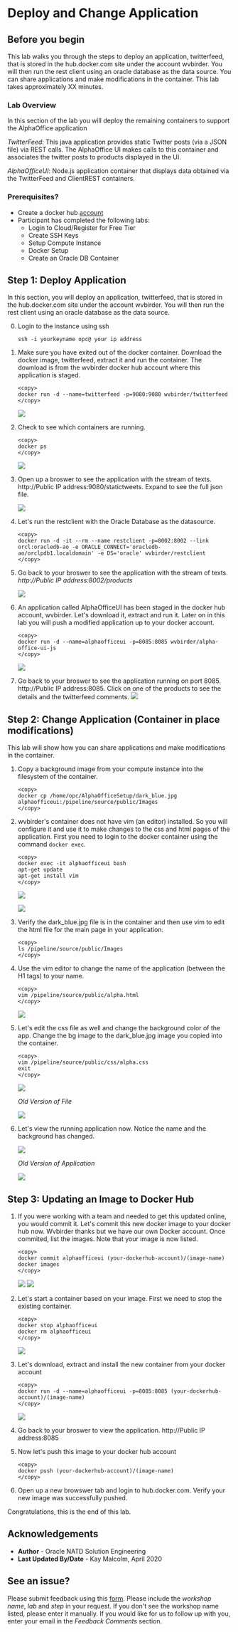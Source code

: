 # Deploy and Change Application

## Before you begin

This lab walks you through the steps to deploy an application, twitterfeed, that is stored in the hub.docker.com site under the account wvbirder.  You will then run the rest client using an oracle database as the data source. You can share applications and make modifications in the container.  This lab takes approximately XX minutes.

### Lab Overview

In this section of the lab you will deploy the remaining containers to support the AlphaOffice application

*TwitterFeed*: This java application provides static Twitter posts (via a JSON file) via REST calls. The AlphaOffice UI makes calls to this container and associates the twitter posts to products displayed in the UI.

*AlphaOfficeUI*: Node.js application container that displays data obtained via the TwitterFeed and ClientREST containers.


### Prerequisites?

* Create a docker hub [account](http://hub.docker.com)
* Participant has completed the following labs:
    - Login to Cloud/Register for Free Tier
    - Create SSH Keys 
    - Setup Compute Instance
    - Docker Setup
    - Create an Oracle DB Container

## Step 1: Deploy Application

In this section, you will deploy an application, twitterfeed, that is stored in the hub.docker.com site under the account wvbirder.  You will then run the rest client using an oracle database as the data source.

0. Login to the instance using ssh

    ````
    ssh -i yourkeyname opc@ your ip address
    ````
1.  Make sure you have exited out of the docker container.  Download the docker image, twitterfeed, extract it and run the container.  The download is from the wvbirder docker hub account where this application is staged.
    ````
    <copy>
    docker run -d --name=twitterfeed -p=9080:9080 wvbirder/twitterfeed
    </copy>
    ````
    ![](images/section7step1.png " ")
2.  Check to see which containers are running.  
   
    ````
    <copy>
    docker ps
    </copy>
    ````
    ![](images/section7step2.png " ")
3.  Open up a broswer to see the application with the stream of texts.  http://Public IP address:9080/statictweets.  Expand to see the full json file.

    ![](images/section7step3.png " ")
4.  Let's run the restclient with the Oracle Database as the datasource.
    ````
    <copy>
    docker run -d -it --rm --name restclient -p=8002:8002 --link orcl:oracledb-ao -e ORACLE_CONNECT='oracledb-ao/orclpdb1.localdomain' -e DS='oracle' wvbirder/restclient
    </copy>
    ````

5.  Go back to your broswer to see the application with the stream of texts.  *http://Public IP address:8002/products*

    ![](images/twitterproducts.png " ")

6.  An application called AlphaOfficeUI has been staged in the docker hub account, wvbirder.  Let's download it, extract and run it.  Later on in this lab you will push a modified application up to your docker account.
    ````
    <copy>
    docker run -d --name=alphaofficeui -p=8085:8085 wvbirder/alpha-office-ui-js
    </copy>
    ````
    ![](images/section7step6.png " ")

7.  Go back to your broswer to see the application running on port 8085.  http://Public IP address:8085.  Click on one of the products to see the details and the twitterfeed comments. 
   ![](images/alphaoffice.png " ")

## Step 2: Change Application (Container in place modifications)

This lab will show how you can share applications and make modifications in the container.  

1. Copy a background image from your compute instance into the filesystem of the container. 
    ````
    <copy>
    docker cp /home/opc/AlphaOfficeSetup/dark_blue.jpg alphaofficeui:/pipeline/source/public/Images
    </copy>
    ````

2.  wvbirder's container does not have vim (an editor) installed.  So you will configure it and use it to make changes to the css and html pages of the application.  First you need to login to the docker container using the command `docker exec`.
    ````
    <copy>
    docker exec -it alphaofficeui bash
    apt-get update
    apt-get install vim
    </copy>
    ````
    ![](images/section8step1.png " ")
    
    ![](images/section8step2.png " ")
3.  Verify the dark_blue.jpg file is in the container and then use vim to edit the html file for the main page in your application.  
   
    ````
    <copy>
    ls /pipeline/source/public/Images
    </copy>
    ````
4.  Use the vim editor to change the name of the application (between the H1 tags) to your name.
    ````
    <copy>
    vim /pipeline/source/public/alpha.html
    </copy>
    ````
    ![](images/section8step4.png " ") 

5.  Let's edit the css file as well and change the background color of the app.  Change the bg image to the dark_blue.jpg image you copied into the container.
    ````
    <copy>
    vim /pipeline/source/public/css/alpha.css
    exit
    </copy>
    ````
    ![](images/section8step5b.png " ") 

    *Old Version of File*

    ![](images/section8oldversion.png " ") 

6.  Let's view the running application now.  Notice the name and the background has changed.

    ![](images/section8step9.png " ") 

    *Old Version of Application*

    ![](images/oldalphaoffice.png " ") 


## Step 3: Updating an Image to Docker Hub

1.  If you were working with a team and needed to get this updated online, you would commit it.  Let's commit this new docker image to your docker hub now.  Wvbirder thanks but we have our own Docker account.  Once commited, list the images.  Note that your image is now listed.
    ````
    <copy>
    docker commit alphaofficeui (your-dockerhub-account)/(image-name)
    docker images
    </copy>
    ````
    ![](images/section8step5a.png " ")
    ![](images/section8step5.png " ")    

2.  Let's start a container based on your image.  First we need to stop the existing container.
    ````
    <copy>
    docker stop alphaofficeui
    docker rm alphaofficeui
    </copy>
    ````
    ![](images/section8step6.png " ")

3.  Let's download, extract and install the new container from your docker account
    ````
    <copy>
    docker run -d --name=alphaofficeui -p=8085:8085 (your-dockerhub-account)/(image-name)
    </copy>
    ````
    ![](images/section8step7.png " ")
4. Go back to your broswer to view the application.  http://Public IP address:8085

5. Now let's push this image to your docker hub account
    ````
    <copy>
    docker push (your-dockerhub-account)/(image-name)
    </copy>
    ````

6.  Open up a new browswer tab and login to hub.docker.com.  Verify your new image was successfully pushed. 

Congratulations, this is the end of this lab.

## Acknowledgements
* **Author** - Oracle NATD Solution Engineering
* **Last Updated By/Date** - Kay Malcolm, April 2020

## See an issue?
Please submit feedback using this [form](https://apexapps.oracle.com/pls/apex/f?p=133:1:::::P1_FEEDBACK:1). Please include the *workshop name*, *lab* and *step* in your request.  If you don't see the workshop name listed, please enter it manually. If you would like for us to follow up with you, enter your email in the *Feedback Comments* section. 
